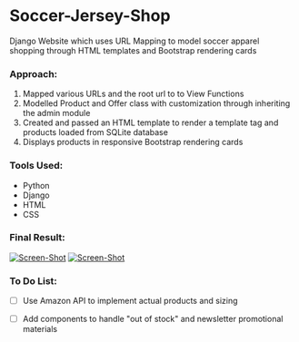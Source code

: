 # Soccer-Jersey-Shop
Django Website which uses URL Mapping to model soccer apparel shopping through HTML templates and Bootstrap rendering cards

### Approach:
1. Mapped various URLs and the root url to to View Functions
2. Modelled Product and Offer class with customization through inheriting the admin module
3. Created and passed an HTML template to render a template tag and products loaded from SQLite database
4. Displays products in responsive Bootstrap rendering cards 

### Tools Used:
- Python
- Django
- HTML
- CSS

### Final Result:
[![Screen-Shot](https://i.postimg.cc/YSQYb1Df/Screen-Shot-2021-07-28-at-11-28-50-PM.png)](https://postimg.cc/gwkx06Wn)
[![Screen-Shot](https://i.postimg.cc/HW65ZWzK/Screen-Shot-2021-07-28-at-11-29-18-PM.png)](https://postimg.cc/jCJLCbGQ)



### To Do List:
- [ ] Use Amazon API to implement actual products and sizing
- [ ] Add components to handle "out of stock" and newsletter promotional materials 

